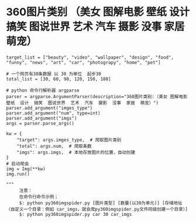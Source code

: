 # 360图片类别 （美女 图解电影  壁纸  设计  搞笑  图说世界  艺术  汽车  摄影  没事  家居  萌宠）
    target_list = ["beauty", "video", "wallpaper", "design", "food", "funny", "news", "art", "car", "photograpy", "home", "pet"]

    # 一个网页有30条数据 以 30 为单位  起步30
    total_list = [30, 60, 90, 120, 150, 180]

    # python 命令行解析器 argparse
    parser = argparse.ArgumentParser(description="360图片类别:（美女 图解电影  壁纸  设计  搞笑  图说世界  艺术  汽车  摄影  没事  家居  萌宠）")
    parser.add_argument("imges_type")
    parser.add_argument("num", type=int)
    parser.add_argument("imgs")
    args = parser.parse_args()

    kw = {
        "target": args.imges_type,  # 爬取图片类别
        "total": args.num,  # 爬取条数
        "imgs": args.imgs,  # 本地存放图片的位置，自动创建
    }
    # 启动爬虫
    img = Img(**kw)
    img.run()

    """
         注意：
         在命令行命令示例；
         $: python py360imgspider.py [图片类型] [数量(以30为单元)] [存储地址（自定义一个目录：例如 car_imgs，就会爬py360imgspider.py文件同级创建一个目录）]
         $: python py360imgspider.py car 30 car_imgs
